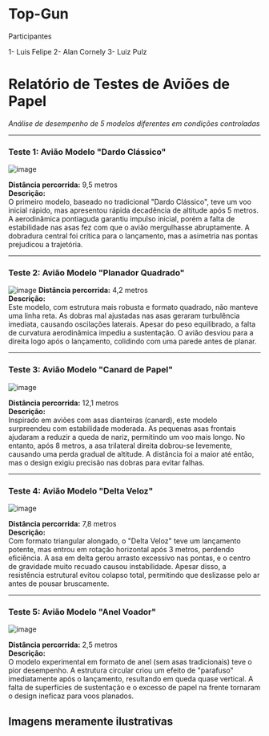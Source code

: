 # Top-Gun

Participantes

1- Luis Felipe 2- Alan Cornely 3- Luiz Pulz

# Relatório de Testes de Aviões de Papel  
*Análise de desempenho de 5 modelos diferentes em condições controladas*  

---

### **Teste 1: Avião Modelo "Dardo Clássico"**  
![image](https://github.com/user-attachments/assets/459851c3-c7f9-4cb0-a23b-3fe42a2d015a)

**Distância percorrida:** 9,5 metros  
**Descrição:**  
O primeiro modelo, baseado no tradicional "Dardo Clássico", teve um voo inicial rápido, mas apresentou rápida decadência de altitude após 5 metros. A aerodinâmica pontiaguda garantiu impulso inicial, porém a falta de estabilidade nas asas fez com que o avião mergulhasse abruptamente. A dobradura central foi crítica para o lançamento, mas a asimetria nas pontas prejudicou a trajetória.  

---

### **Teste 2: Avião Modelo "Planador Quadrado"**  

![image](https://www.fazfacil.com.br/wp-content/uploads/2016/07/20160727-aviao-exib.jpg)
**Distância percorrida:** 4,2 metros  
**Descrição:**  
Este modelo, com estrutura mais robusta e formato quadrado, não manteve uma linha reta. As dobras mal ajustadas nas asas geraram turbulência imediata, causando oscilações laterais. Apesar do peso equilibrado, a falta de curvatura aerodinâmica impediu a sustentação. O avião desviou para a direita logo após o lançamento, colidindo com uma parede antes de planar.  

---

### **Teste 3: Avião Modelo "Canard de Papel"**  

![image](https://www.foldnfly.com/data/36/final.jpg)

**Distância percorrida:** 12,1 metros  
**Descrição:**  
Inspirado em aviões com asas dianteiras (canard), este modelo surpreendeu com estabilidade moderada. As pequenas asas frontais ajudaram a reduzir a queda de nariz, permitindo um voo mais longo. No entanto, após 8 metros, a asa trilateral direita dobrou-se levemente, causando uma perda gradual de altitude. A distância foi a maior até então, mas o design exigiu precisão nas dobras para evitar falhas.  

---

### **Teste 4: Avião Modelo "Delta Veloz"**  

![image](https://i.ytimg.com/vi/kC-eLgKupQ8/sddefault.jpg)

**Distância percorrida:** 7,8 metros  
**Descrição:**  
Com formato triangular alongado, o "Delta Veloz" teve um lançamento potente, mas entrou em rotação horizontal após 3 metros, perdendo eficiência. A asa em delta gerou arrasto excessivo nas pontas, e o centro de gravidade muito recuado causou instabilidade. Apesar disso, a resistência estrutural evitou colapso total, permitindo que deslizasse pelo ar antes de pousar bruscamente.  

---

### **Teste 5: Avião Modelo "Anel Voador"**  

![image](https://i.ytimg.com/vi/8Bye8yhHrjM/maxresdefault.jpg)

**Distância percorrida:** 2,5 metros  
**Descrição:**  
O modelo experimental em formato de anel (sem asas tradicionais) teve o pior desempenho. A estrutura circular criou um efeito de "parafuso" imediatamente após o lançamento, resultando em queda quase vertical. A falta de superfícies de sustentação e o excesso de papel na frente tornaram o design ineficaz para voos planados.  



## Imagens meramente ilustrativas
